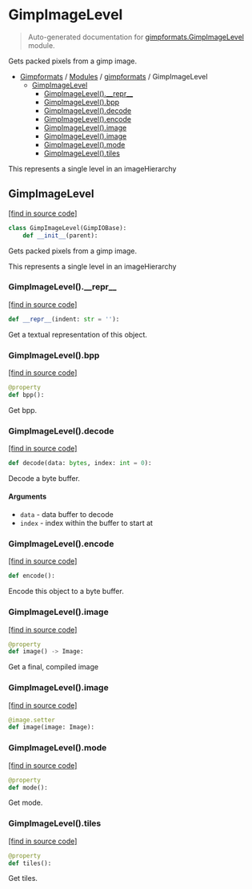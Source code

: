 # GimpImageLevel

> Auto-generated documentation for [gimpformats.GimpImageLevel](../../gimpformats/GimpImageLevel.py) module.

Gets packed pixels from a gimp image.

- [Gimpformats](../README.md#gimpformats-index) / [Modules](../README.md#gimpformats-modules) / [gimpformats](index.md#gimpformats) / GimpImageLevel
    - [GimpImageLevel](#gimpimagelevel)
        - [GimpImageLevel().\_\_repr\_\_](#gimpimagelevel__repr__)
        - [GimpImageLevel().bpp](#gimpimagelevelbpp)
        - [GimpImageLevel().decode](#gimpimageleveldecode)
        - [GimpImageLevel().encode](#gimpimagelevelencode)
        - [GimpImageLevel().image](#gimpimagelevelimage)
        - [GimpImageLevel().image](#gimpimagelevelimage)
        - [GimpImageLevel().mode](#gimpimagelevelmode)
        - [GimpImageLevel().tiles](#gimpimageleveltiles)

This represents a single level in an imageHierarchy

## GimpImageLevel

[[find in source code]](../../gimpformats/GimpImageLevel.py#L19)

```python
class GimpImageLevel(GimpIOBase):
    def __init__(parent):
```

Gets packed pixels from a gimp image.

This represents a single level in an imageHierarchy

### GimpImageLevel().\_\_repr\_\_

[[find in source code]](../../gimpformats/GimpImageLevel.py#L277)

```python
def __repr__(indent: str = ''):
```

Get a textual representation of this object.

### GimpImageLevel().bpp

[[find in source code]](../../gimpformats/GimpImageLevel.py#L222)

```python
@property
def bpp():
```

Get bpp.

### GimpImageLevel().decode

[[find in source code]](../../gimpformats/GimpImageLevel.py#L32)

```python
def decode(data: bytes, index: int = 0):
```

Decode a byte buffer.

#### Arguments

- `data` - data buffer to decode
- `index` - index within the buffer to start at

### GimpImageLevel().encode

[[find in source code]](../../gimpformats/GimpImageLevel.py#L69)

```python
def encode():
```

Encode this object to a byte buffer.

### GimpImageLevel().image

[[find in source code]](../../gimpformats/GimpImageLevel.py#L253)

```python
@property
def image() -> Image:
```

Get a final, compiled image

### GimpImageLevel().image

[[find in source code]](../../gimpformats/GimpImageLevel.py#L269)

```python
@image.setter
def image(image: Image):
```

### GimpImageLevel().mode

[[find in source code]](../../gimpformats/GimpImageLevel.py#L227)

```python
@property
def mode():
```

Get mode.

### GimpImageLevel().tiles

[[find in source code]](../../gimpformats/GimpImageLevel.py#L233)

```python
@property
def tiles():
```

Get tiles.

